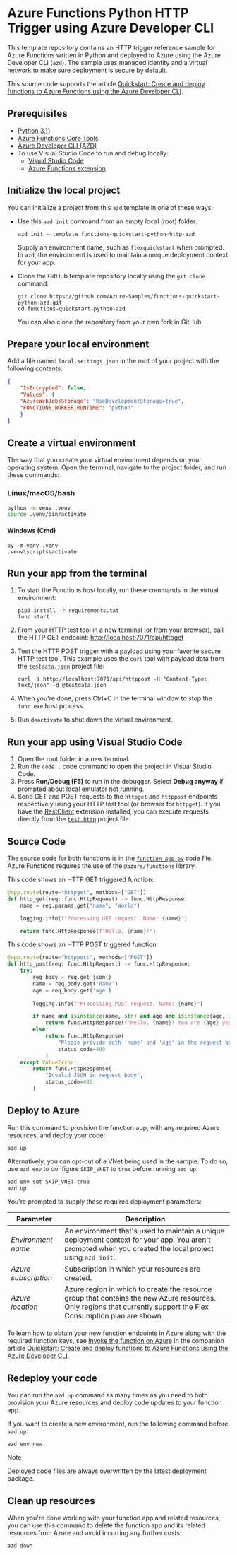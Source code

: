 <!--
---
name: Azure Functions Python HTTP Trigger using Azure Developer CLI
description: This repository contains an Azure Functions HTTP trigger quickstart written in Python and deployed to Azure Functions Flex Consumption using the Azure Developer CLI (azd). The sample uses managed identity and a virtual network to make sure deployment is secure by default. You can opt out of a VNet being used in the sample by setting SKIP_VNET to true in the parameters.
page_type: sample
languages:
- azdeveloper
- python
- bicep
products:
- azure
- azure-functions
- entra-id
urlFragment: functions-quickstart-python-azd
---
-->

# Azure Functions Python HTTP Trigger using Azure Developer CLI

This template repository contains an HTTP trigger reference sample for Azure Functions written in Python and deployed to Azure using the Azure Developer CLI (`azd`). The sample uses managed identity and a virtual network to make sure deployment is secure by default.

This source code supports the article [Quickstart: Create and deploy functions to Azure Functions using the Azure Developer CLI](https://learn.microsoft.com/azure/azure-functions/create-first-function-azure-developer-cli?pivots=programming-language-python).

## Prerequisites

+ [Python 3.11](https://www.python.org/)
+ [Azure Functions Core Tools](https://learn.microsoft.com/azure/azure-functions/functions-run-local?pivots=programming-language-python#install-the-azure-functions-core-tools)
+ [Azure Developer CLI (AZD)](https://learn.microsoft.com/azure/developer/azure-developer-cli/install-azd)
+ To use Visual Studio Code to run and debug locally:
  + [Visual Studio Code](https://code.visualstudio.com/)
  + [Azure Functions extension](https://marketplace.visualstudio.com/items?itemName=ms-azuretools.vscode-azurefunctions)

## Initialize the local project

You can initialize a project from this `azd` template in one of these ways:

+ Use this `azd init` command from an empty local (root) folder:

    ```shell
    azd init --template functions-quickstart-python-http-azd
    ```

    Supply an environment name, such as `flexquickstart` when prompted. In `azd`, the environment is used to maintain a unique deployment context for your app.

+ Clone the GitHub template repository locally using the `git clone` command:

    ```shell
    git clone https://github.com/Azure-Samples/functions-quickstart-python-azd.git
    cd functions-quickstart-python-azd
    ```

    You can also clone the repository from your own fork in GitHub.

## Prepare your local environment

Add a file named `local.settings.json` in the root of your project with the following contents:

```json
{
    "IsEncrypted": false,
    "Values": {
    "AzureWebJobsStorage": "UseDevelopmentStorage=true",
    "FUNCTIONS_WORKER_RUNTIME": "python"
    }
}
```

## Create a virtual environment

The way that you create your virtual environment depends on your operating system.
Open the terminal, navigate to the project folder, and run these commands:

### Linux/macOS/bash

```bash
python -m venv .venv
source .venv/bin/activate
```

#### Windows (Cmd)

```shell
py -m venv .venv
.venv\scripts\activate
```

## Run your app from the terminal

1. To start the Functions host locally, run these commands in the virtual environment:

    ```shell
    pip3 install -r requirements.txt
    func start
    ```

1. From your HTTP test tool in a new terminal (or from your browser), call the HTTP GET endpoint: <http://localhost:7071/api/httpget>

1. Test the HTTP POST trigger with a payload using your favorite secure HTTP test tool. This example uses the `curl` tool with payload data from the [`testdata.json`](./testdata.json) project file:

    ```shell
    curl -i http://localhost:7071/api/httppost -H "Content-Type: text/json" -d @testdata.json
    ```

1. When you're done, press Ctrl+C in the terminal window to stop the `func.exe` host process.

1. Run `deactivate` to shut down the virtual environment.

## Run your app using Visual Studio Code

1. Open the root folder in a new terminal.
1. Run the `code .` code command to open the project in Visual Studio Code.
1. Press **Run/Debug (F5)** to run in the debugger. Select **Debug anyway** if prompted about local emulator not running.
1. Send GET and POST requests to the `httpget` and `httppost` endpoints respectively using your HTTP test tool (or browser for `httpget`). If you have the [RestClient](https://marketplace.visualstudio.com/items?itemName=humao.rest-client) extension installed, you can execute requests directly from the [`test.http`](test.http) project file.

## Source Code

The source code for both functions is in the [`function_app.py`](./function_app.py) code file. Azure Functions requires the use of the `@azure/functions` library.

This code shows an HTTP GET triggered function:  

```python
@app.route(route="httpget", methods=["GET"])
def http_get(req: func.HttpRequest) -> func.HttpResponse:
    name = req.params.get("name", "World")

    logging.info(f"Processing GET request. Name: {name}")

    return func.HttpResponse(f"Hello, {name}!")
```

This code shows an HTTP POST triggered function:

```python
@app.route(route="httppost", methods=["POST"])
def http_post(req: func.HttpRequest) -> func.HttpResponse:
    try:
        req_body = req.get_json()
        name = req_body.get('name')
        age = req_body.get('age')
        
        logging.info(f"Processing POST request. Name: {name}")

        if name and isinstance(name, str) and age and isinstance(age, int):
            return func.HttpResponse(f"Hello, {name}! You are {age} years old!")
        else:
            return func.HttpResponse(
                "Please provide both 'name' and 'age' in the request body.",
                status_code=400
            )
    except ValueError:
        return func.HttpResponse(
            "Invalid JSON in request body",
            status_code=400
        )
```

## Deploy to Azure

Run this command to provision the function app, with any required Azure resources, and deploy your code:

```shell
azd up
```

Alternatively, you can opt-out of a VNet being used in the sample. To do so, use `azd env` to configure `SKIP_VNET` to `true` before running `azd up`:

```bash
azd env set SKIP_VNET true
azd up
```

You're prompted to supply these required deployment parameters:

| Parameter | Description |
| ---- | ---- |
| _Environment name_ | An environment that's used to maintain a unique deployment context for your app. You aren't prompted when you created the local project using `azd init`.|
| _Azure subscription_ | Subscription in which your resources are created.|
| _Azure location_ | Azure region in which to create the resource group that contains the new Azure resources. Only regions that currently support the Flex Consumption plan are shown.|

To learn how to obtain your new function endpoints in Azure along with the required function keys, see [Invoke the function on Azure](https://learn.microsoft.com/azure/azure-functions/create-first-function-azure-developer-cli?pivots=programming-language-java#invoke-the-function-on-azure) in the companion article [Quickstart: Create and deploy functions to Azure Functions using the Azure Developer CLI](https://learn.microsoft.com/azure/azure-functions/create-first-function-azure-developer-cli?pivots=programming-language-java#invoke-the-function-on-azure).

## Redeploy your code

You can run the `azd up` command as many times as you need to both provision your Azure resources and deploy code updates to your function app.

If you want to create a new environment, run the following command before `azd up`:

```shell
azd env new
```

>[!NOTE]
>Deployed code files are always overwritten by the latest deployment package.

## Clean up resources

When you're done working with your function app and related resources, you can use this command to delete the function app and its related resources from Azure and avoid incurring any further costs:

```shell
azd down
```
